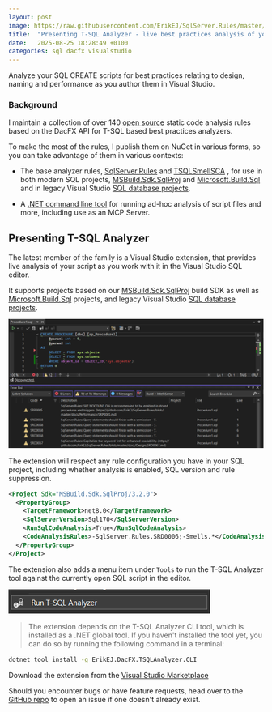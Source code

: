 ```yaml
---
layout: post
image: https://raw.githubusercontent.com/ErikEJ/SqlServer.Rules/master/tools/SqlAnalyzerVsix/Images/editor.png
title:  "Presenting T-SQL Analyzer - live best practices analysis of your SQL scripts in Visual Studio"
date:   2025-08-25 18:28:49 +0100
categories: sql dacfx visualstudio
---
```


Analyze your SQL CREATE scripts for best practices relating to design, naming and performance as you author them in Visual Studio.

### Background

I maintain a collection of over 140 [open source](https://github.com/ErikEJ/SqlServer.Rules) static code analysis rules based on the DacFX API for T-SQL based best practices analyzers.

To make the most of the rules, I publish them on NuGet in various forms, so you can take advantage of them in various contexts:

- The base analyzer rules, [SqlServer.Rules](https://www.nuget.org/packages/ErikEJ.DacFX.SqlServer.Rules/) and [TSQLSmellSCA](https://www.nuget.org/packages/ErikEJ.DacFX.TSQLSmellSCA/) , for use in both modern SQL projects, [MSBuild.Sdk.SqlProj](https://github.com/rr-wfm/MSBuild.Sdk.SqlProj) and [Microsoft.Build.Sql](https://github.com/microsoft/DacFx/tree/main/src/Microsoft.Build.Sql) and in legacy Visual Studio [SQL database projects](https://learn.microsoft.com/sql/tools/sql-database-projects/get-started?view=sql-server-ver17&pivots=sq1-visual-studio).

- A [.NET command line tool](https://www.nuget.org/packages/ErikEJ.DacFX.TSQLAnalyzer.Cli) for running ad-hoc analysis of script files and more, including use as an MCP Server.

## Presenting T-SQL Analyzer

The latest member of the family is a Visual Studio extension, that provides live analysis of your script as you work with it in the Visual Studio SQL editor.

It supports projects based on our [MSBuild.Sdk.SqlProj](https://github.com/rr-wfm/MSBuild.Sdk.SqlProj) build SDK as well as [Microsoft.Build.Sql](https://github.com/microsoft/DacFx/tree/main/src/Microsoft.Build.Sql) projects, and legacy Visual Studio [SQL database projects](https://learn.microsoft.com/sql/tools/sql-database-projects/get-started?view=sql-server-ver17&pivots=sq1-visual-studio).

![editor](https://raw.githubusercontent.com/ErikEJ/SqlServer.Rules/master/tools/SqlAnalyzerVsix/Images/editor.png)

The extension will respect any rule configuration you have in your SQL project, including whether analysis is enabled, SQL version and rule suppression.

```xml
<Project Sdk="MSBuild.Sdk.SqlProj/3.2.0">
  <PropertyGroup>
    <TargetFramework>net8.0</TargetFramework>
    <SqlServerVersion>Sql170</SqlServerVersion>
    <RunSqlCodeAnalysis>True</RunSqlCodeAnalysis>
    <CodeAnalysisRules>-SqlServer.Rules.SRD0006;-Smells.*</CodeAnalysisRules>
  </PropertyGroup>
</Project>
```

The extension also adds a menu item under `Tools` to run the T-SQL Analyzer tool against the currently open SQL script in the editor.

![toolsmenu](https://raw.githubusercontent.com/ErikEJ/SqlServer.Rules/master/tools/SqlAnalyzerVsix/Images/toolsmenu.png)

> The extension depends on the T-SQL Analyzer CLI tool, which is installed as a .NET global tool. If you haven't installed the tool yet, you can do so by running the following command in a terminal:

```bash
dotnet tool install -g ErikEJ.DacFX.TSQLAnalyzer.CLI
```

Download the extension from the [Visual Studio Marketplace](https://marketplace.visualstudio.com/items?itemName=ErikEJ.TSqlAnalyzer)

Should you encounter bugs or have feature requests, head over to the [GitHub repo](https://github.com/ErikEJ/SqlServer.Rules) to open an issue if one doesn't already exist.

